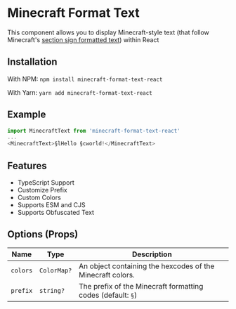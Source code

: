 # Minecraft Format Text

This component allows you to display Minecraft-style text (that follow Minecraft's [section sign formatted text](https://minecraft.fandom.com/wiki/Formatting_codes)) within React


## Installation

With NPM: `npm install minecraft-format-text-react`

With Yarn: `yarn add minecraft-format-text-react`

## Example

```js
import MinecraftText from 'minecraft-format-text-react'
...
<MinecraftText>§lHello §cworld!</MinecraftText>
```

## Features

* TypeScript Support
* Customize Prefix
* Custom Colors
* Supports ESM and CJS
* Supports Obfuscated Text

## Options (Props)

| Name	| Type	 | Description	 |
|-------------- | -------------- | -------------- |
| `colors`		| `ColorMap?`		 | An object containing the hexcodes of the Minecraft colors.		 |
| `prefix` | `string?` | The prefix of the Minecraft formatting codes (default: `§`) |


